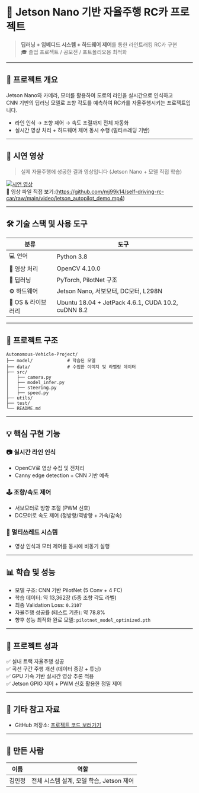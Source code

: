 # 🚗 Jetson Nano 기반 자율주행 RC카 프로젝트

> **딥러닝 + 임베디드 시스템 + 하드웨어 제어**를 통한 라인트래킹 RC카 구현  
> 🎓 졸업 프로젝트 / 공모전 / 포트폴리오용 최적화

---

## 🧠 프로젝트 개요

Jetson Nano와 카메라, 모터를 활용하여 도로의 라인을 실시간으로 인식하고  
CNN 기반의 딥러닝 모델로 조향 각도를 예측하여 RC카를 자율주행시키는 프로젝트입니다.

- 라인 인식 → 조향 제어 → 속도 조절까지 전체 자동화
- 실시간 영상 처리 + 하드웨어 제어 동시 수행 (멀티쓰레딩 기반)

---

## 🎥 시연 영상

> 실제 자율주행에 성공한 결과 영상입니다 (Jetson Nano + 모델 직접 학습)

[![시연 영상](https://img.youtube.com/vi/영상링크ID/0.jpg)](https://github.com/mj99k14/Autonomous-Vehicle-Project/blob/main/KakaoTalk_20241217_204918887.mp4)  
🔗 영상 파일 직접 보기:(https://github.com/mj99k14/self-driving-rc-car/raw/main/video/jetson_autopilot_demo.mp4)


---

## 🛠 기술 스택 및 사용 도구

| 분류 | 도구 |
|------|------|
| 💻 언어 | Python 3.8 |
| 🎥 영상 처리 | OpenCV 4.10.0 |
| 🧠 딥러닝 | PyTorch, PilotNet 구조 |
| ⚙️ 하드웨어 | Jetson Nano, 서보모터, DC모터, L298N |
| 🧪 OS & 라이브러리 | Ubuntu 18.04 + JetPack 4.6.1, CUDA 10.2, cuDNN 8.2 |

---

## 📂 프로젝트 구조

```
Autonomous-Vehicle-Project/
├── model/             # 학습된 모델
├── data/              # 수집한 이미지 및 라벨링 데이터
├── src/
│   ├── camera.py
│   ├── model_infer.py
│   ├── steering.py
│   ├── speed.py
├── utils/
├── test/
└── README.md
```

---

## 💡 핵심 구현 기능

### 📷 실시간 라인 인식
- OpenCV로 영상 수집 및 전처리
- Canny edge detection + CNN 기반 예측

### 🕹 조향/속도 제어
- 서보모터로 방향 조절 (PWM 신호)
- DC모터로 속도 제어 (정방향/역방향 + 가속/감속)

### 🧵 멀티쓰레드 시스템
- 영상 인식과 모터 제어를 동시에 비동기 실행

---

## 📊 학습 및 성능

- 모델 구조: CNN 기반 PilotNet (5 Conv + 4 FC)
- 학습 데이터: 약 13,362장 (5종 조향 각도 라벨)
- 최종 Validation Loss: `0.2107`
- 자율주행 성공률 (테스트 기준): 약 78.8%
- 향후 성능 최적화 완료 모델: `pilotnet_model_optimized.pth`

---

## 📌 프로젝트 성과

✅ 실내 트랙 자율주행 성공  
✅ 곡선 구간 주행 개선 (데이터 증강 + 튜닝)  
✅ GPU 가속 기반 실시간 영상 추론 적용  
✅ Jetson GPIO 제어 + PWM 신호 활용한 정밀 제어

---

## 📎 기타 참고 자료

- GitHub 저장소: [프로젝트 코드 보러가기](https://github.com/mj99k14/Autonomous-Vehicle-Project)

---

## 🙋 만든 사람

| 이름 | 역할 |
|------|------|
| 김민정 | 전체 시스템 설계, 모델 학습, Jetson 제어 |
